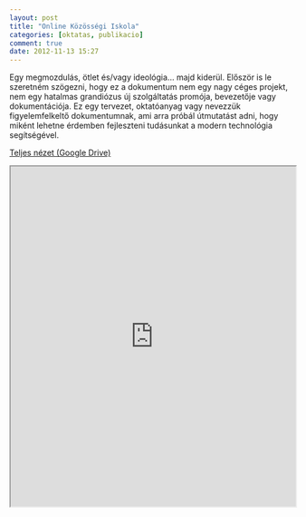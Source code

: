 ```yaml
---
layout: post
title: "Online Közösségi Iskola"
categories: [oktatas, publikacio]
comment: true
date: 2012-11-13 15:27
---
```


Egy megmozdulás, ötlet és/vagy ideológia... majd kiderül. Először is le szeretném szögezni, hogy ez a dokumentum nem egy nagy céges projekt, nem egy hatalmas grandiózus új szolgáltatás promója, bevezetője vagy dokumentációja. Ez egy tervezet, oktatóanyag vagy nevezzük figyelemfelkeltő dokumentumnak, ami arra próbál útmutatást adni, hogy miként lehetne érdemben fejleszteni tudásunkat a modern technológia segítségével.

[Teljes nézet (Google Drive)](http://goo.gl/86AWg)

<iframe width="100%" height="600" src="https://docs.google.com/document/pub?id=1uYfWdgLamrnONielGYzFGaiFsk5AAu-zaDXj6zAjpy8&amp;embedded=true">
</iframe>